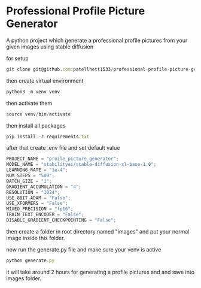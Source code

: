 # Professional Profile Picture Generator

A python project which generate a professional profile pictures from your given images using stable diffusion

for setup

```javascript
git clone git@github.com:patellhett1533/professional-profile-picture-generator.git
```

then create virtual environment

```javascript
python3 -m venv venv
```

then activate them

```javascript
source venv/bin/activate
```

then install all packages

```javascript
pip install -r requirements.txt
```

after that create .env file and set default value

```javascript
PROJECT_NAME = "proile_picture_generator";
MODEL_NAME = "stabilityai/stable-diffusion-xl-base-1.0";
LEARNING_RATE = "1e-4";
NUM_STEPS = "500";
BATCH_SIZE = "1";
GRADIENT_ACCUMULATION = "4";
RESOLUTION = "1024";
USE_8BIT_ADAM = "False";
USE_XFORMERS = "False";
MIXED_PRECISION = "fp16";
TRAIN_TEXT_ENCODER = "False";
DISABLE_GRADIENT_CHECKPOINTING = "False";
```

then create a folder in root directory named "images" and put your normal image inside this folder.

now run the generate.py file and make sure your venv is active

```javascript
python generate.py
```

it will take around 2 hours for generating a profile pictures and and save into images folder.
